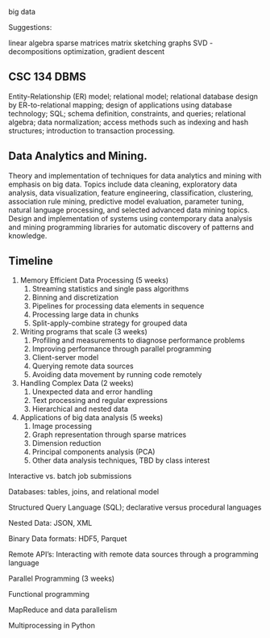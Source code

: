 big data

Suggestions:

linear algebra
sparse matrices
matrix sketching
graphs
SVD - decompositions
optimization, gradient descent


## CSC 134 DBMS

Entity-Relationship (ER) model; relational model; relational database design by ER-to-relational mapping; design of applications using database technology; SQL; schema definition, constraints, and queries; relational algebra; data normalization; access methods such as indexing and hash structures; introduction to transaction processing.


## Data Analytics and Mining.

Theory and implementation of techniques for data analytics and mining with emphasis on big data. Topics include data cleaning, exploratory data analysis, data visualization, feature engineering, classification, clustering, association rule mining, predictive model evaluation, parameter tuning, natural language processing, and selected advanced data mining topics. Design and implementation of systems using contemporary data analysis and mining programming libraries for automatic discovery of patterns and knowledge.


## Timeline

1. Memory Efficient Data Processing (5 weeks)
    1. Streaming statistics and single pass algorithms 
    1. Binning and discretization
    1. Pipelines for processing data elements in sequence
    1. Processing large data in chunks
    1. Split-apply-combine strategy for grouped data
1. Writing programs that scale (3 weeks)
    1. Profiling and measurements to diagnose performance problems
    1. Improving performance through parallel programming
    1. Client-server model
    1. Querying remote data sources
    1. Avoiding data movement by running code remotely
1. Handling Complex Data (2 weeks)
    1. Unexpected data and error handling
    1. Text processing and regular expressions
    1. Hierarchical and nested data
4. Applications of big data analysis (5 weeks)
    1. Image processing
    1. Graph representation through sparse matrices
    1. Dimension reduction
    1. Principal components analysis (PCA)
    1. Other data analysis techniques, TBD by class interest


Interactive vs. batch job submissions 


Databases: tables, joins, and relational model 

Structured Query Language (SQL); declarative versus procedural languages 

Nested Data: JSON, XML 

Binary Data formats: HDF5, Parquet 

Remote API’s: Interacting with remote data sources through a programming language 

Parallel Programming (3 weeks)  


Functional programming 

MapReduce and data parallelism 

Multiprocessing in Python 
